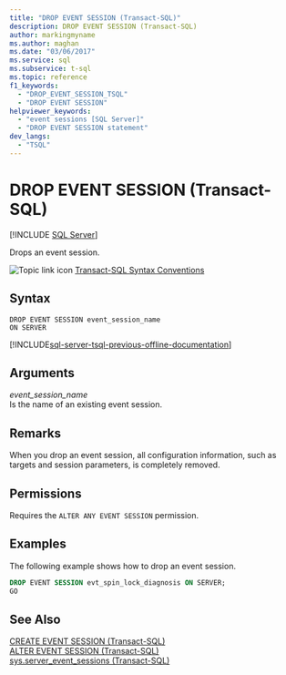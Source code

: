 ```yaml
---
title: "DROP EVENT SESSION (Transact-SQL)"
description: DROP EVENT SESSION (Transact-SQL)
author: markingmyname
ms.author: maghan
ms.date: "03/06/2017"
ms.service: sql
ms.subservice: t-sql
ms.topic: reference
f1_keywords:
  - "DROP_EVENT_SESSION_TSQL"
  - "DROP EVENT SESSION"
helpviewer_keywords:
  - "event sessions [SQL Server]"
  - "DROP EVENT SESSION statement"
dev_langs:
  - "TSQL"
---
```

# DROP EVENT SESSION (Transact-SQL)
[!INCLUDE [SQL Server](../../includes/applies-to-version/sqlserver.md)]

  Drops an event session.  
  
 ![Topic link icon](../../database-engine/configure-windows/media/topic-link.gif "Topic link icon") [Transact-SQL Syntax Conventions](../../t-sql/language-elements/transact-sql-syntax-conventions-transact-sql.md)  
  
## Syntax  
  
```syntaxsql    
DROP EVENT SESSION event_session_name  
ON SERVER  
```  
  
[!INCLUDE[sql-server-tsql-previous-offline-documentation](../../includes/sql-server-tsql-previous-offline-documentation.md)]

## Arguments
 *event_session_name*  
 Is the name of an existing event session.  
  
## Remarks  
 When you drop an event session, all configuration information, such as targets and session parameters, is completely removed.  
  
## Permissions  
 Requires the `ALTER ANY EVENT SESSION` permission.  
  
## Examples  
The following example shows how to drop an event session.  
  
```sql  
DROP EVENT SESSION evt_spin_lock_diagnosis ON SERVER;
GO
```  
  
## See Also  
 [CREATE EVENT SESSION &#40;Transact-SQL&#41;](../../t-sql/statements/create-event-session-transact-sql.md)   
 [ALTER EVENT SESSION &#40;Transact-SQL&#41;](../../t-sql/statements/alter-event-session-transact-sql.md)   
 [sys.server_event_sessions &#40;Transact-SQL&#41;](../../relational-databases/system-catalog-views/sys-server-event-sessions-transact-sql.md)  
  
  
